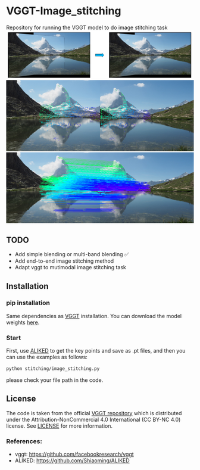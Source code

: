 # VGGT-Image_stitching
Repository for running the VGGT model to do image stitching task
![example](https://raw.githubusercontent.com/Ideal-111/vggt-image_stitching/main/assets/hill.png)
![example](https://raw.githubusercontent.com/Ideal-111/vggt-image_stitching/main/vggt_track_vis/tracks_grid.png)
![example](https://raw.githubusercontent.com/Ideal-111/vggt-image_stitching/main/vggt_track_vis/frames_00_01_tracks.png)
## TODO
 - Add simple blending or multi-band blending ✅
 - Add end-to-end image stitching method 
 - Adapt vggt to mutimodal image stitching task
## Installation

### pip installation
Same dependencies as [VGGT](https://github.com/facebookresearch/vggt) installation.
You can download the model weights [here](https://huggingface.co/facebook/VGGT-1B/blob/main/model.pt).
### Start
First, use [ALIKED](https://github.com/Shiaoming/ALIKED) to get the key points and save as .pt files, and then you can use the examples as follows:
```bash
python stitching/image_stitching.py
```
please check your file path in the code.

## License
The code is taken from the official [VGGT repository](https://github.com/facebookresearch/vggt) which is distributed under the Attribution-NonCommercial 4.0 International (CC BY-NC 4.0) license.
See [LICENSE](https://github.com/facebookresearch/vggt/blob/main/LICENSE.txt) for more information.


### References:
- vggt: https://github.com/facebookresearch/vggt
- ALIKED: https://github.com/Shiaoming/ALIKED
